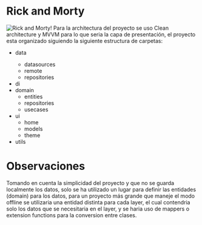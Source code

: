 # Rick and Morty
![Rick and Morty!](/assets/rick_and_morty.gif "Rick and Morty")
Para la architectura del proyecto se uso Clean architecture y MVVM para lo que seria la capa de presentación, el proyecto esta organizado siguiendo la siguiente estructura de carpetas:

<ul>
  <li>data</li>
  <ul>
      <li>datasources</li>
      <li>remote</li>
      <li>repositories</li>
    </ul>
  <li>di</li>
  <li>domain
    <ul>
      <li>entities</li>
      <li>repositories</li>
      <li>usecases</li>
    </ul>
  </li>
  <li>ui
    <ul>
      <li>home</li>
      <li>models</li>
      <li>theme</li>
    </ul>
  </li>
  <li>utils</li>
</ul>

# Observaciones
Tomando en cuenta la simplicidad del proyecto y que no se guarda localmente los datos, solo se ha utilizado un lugar para definir las entidades (domain) para los datos, para un proyecto más grande que maneje el modo offline se utilizaria una entidad distinta para cada layer, el cual contendria solo los datos que se necesitaria en el layer, y se haria uso de mappers o extension functions para la conversion entre clases.